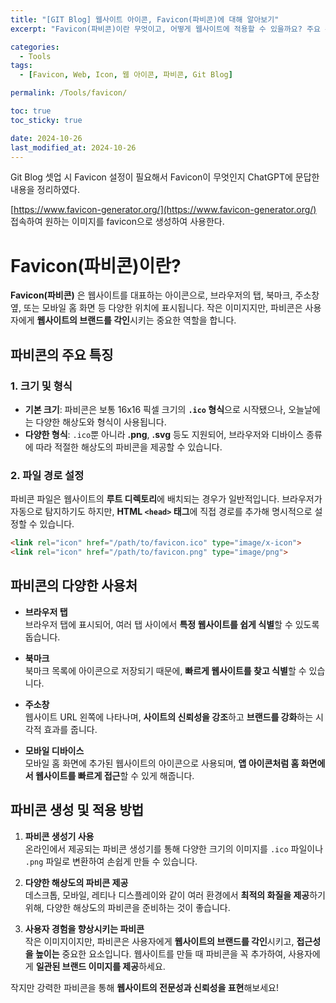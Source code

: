 ```yaml
---
title: "[GIT Blog] 웹사이트 아이콘, Favicon(파비콘)에 대해 알아보기"
excerpt: "Favicon(파비콘)이란 무엇이고, 어떻게 웹사이트에 적용할 수 있을까요? 주요 특징과 사용 방법을 알아보세요."

categories:
  - Tools
tags:
  - [Favicon, Web, Icon, 웹 아이콘, 파비콘, Git Blog]

permalink: /Tools/favicon/

toc: true
toc_sticky: true

date: 2024-10-26
last_modified_at: 2024-10-26
---
```

Git Blog 셋업 시 Favicon 설정이 필요해서 Favicon이 무엇인지 ChatGPT에 문답한 내용을 정리하였다.

[https://www.favicon-generator.org/](https://www.favicon-generator.org/) 접속하여 원하는 이미지를 favicon으로 생성하여 사용한다.

# Favicon(파비콘)이란?

**Favicon(파비콘)** 은 웹사이트를 대표하는 아이콘으로, 브라우저의 탭, 북마크, 주소창 옆, 또는 모바일 홈 화면 등 다양한 위치에 표시됩니다. 작은 이미지지만, 파비콘은 사용자에게 **웹사이트의 브랜드를 각인**시키는 중요한 역할을 합니다.

## 파비콘의 주요 특징

### 1. 크기 및 형식
- **기본 크기**: 파비콘은 보통 16x16 픽셀 크기의 **`.ico` 형식**으로 시작됐으나, 오늘날에는 다양한 해상도와 형식이 사용됩니다.
- **다양한 형식**: `.ico`뿐 아니라 **.png**, **.svg** 등도 지원되어, 브라우저와 디바이스 종류에 따라 적절한 해상도의 파비콘을 제공할 수 있습니다.

### 2. 파일 경로 설정
파비콘 파일은 웹사이트의 **루트 디렉토리**에 배치되는 경우가 일반적입니다. 브라우저가 자동으로 탐지하기도 하지만, **HTML `<head>` 태그**에 직접 경로를 추가해 명시적으로 설정할 수 있습니다.

```html
<link rel="icon" href="/path/to/favicon.ico" type="image/x-icon">
<link rel="icon" href="/path/to/favicon.png" type="image/png">
```
## 파비콘의 다양한 사용처

- **브라우저 탭**  
  브라우저 탭에 표시되어, 여러 탭 사이에서 **특정 웹사이트를 쉽게 식별**할 수 있도록 돕습니다.

- **북마크**  
  북마크 목록에 아이콘으로 저장되기 때문에, **빠르게 웹사이트를 찾고 식별**할 수 있습니다.

- **주소창**  
  웹사이트 URL 왼쪽에 나타나며, **사이트의 신뢰성을 강조**하고 **브랜드를 강화**하는 시각적 효과를 줍니다.

- **모바일 디바이스**  
  모바일 홈 화면에 추가된 웹사이트의 아이콘으로 사용되며, **앱 아이콘처럼 홈 화면에서 웹사이트를 빠르게 접근**할 수 있게 해줍니다.

## 파비콘 생성 및 적용 방법

1. **파비콘 생성기 사용**  
   온라인에서 제공되는 파비콘 생성기를 통해 다양한 크기의 이미지를 `.ico` 파일이나 `.png` 파일로 변환하여 손쉽게 만들 수 있습니다.

2. **다양한 해상도의 파비콘 제공**  
   데스크톱, 모바일, 레티나 디스플레이와 같이 여러 환경에서 **최적의 화질을 제공**하기 위해, 다양한 해상도의 파비콘을 준비하는 것이 좋습니다.

3. **사용자 경험을 향상시키는 파비콘**  
   작은 이미지이지만, 파비콘은 사용자에게 **웹사이트의 브랜드를 각인**시키고, **접근성을 높이는** 중요한 요소입니다. 웹사이트를 만들 때 파비콘을 꼭 추가하여, 사용자에게 **일관된 브랜드 이미지를 제공**하세요.

작지만 강력한 파비콘을 통해 **웹사이트의 전문성과 신뢰성을 표현**해보세요!

